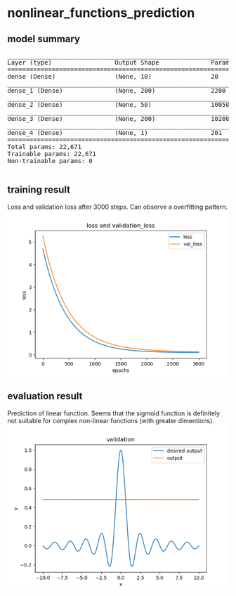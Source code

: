 # nonlinear_functions_prediction

## model summary
<pre>
_________________________________________________________________
Layer (type)                 Output Shape              Param #   
=================================================================
dense (Dense)                (None, 10)                20        
_________________________________________________________________
dense_1 (Dense)              (None, 200)               2200      
_________________________________________________________________
dense_2 (Dense)              (None, 50)                10050     
_________________________________________________________________
dense_3 (Dense)              (None, 200)               10200     
_________________________________________________________________
dense_4 (Dense)              (None, 1)                 201       
=================================================================
Total params: 22,671
Trainable params: 22,671
Non-trainable params: 0
_________________________________________________________________
</pre>

## training result
Loss and validation loss after 3000 steps. Can observe a overfitting pattern.   
![train result](train.png?raw=true "train result")

## evaluation result
Prediction of linear function. Seems that the sigmoid function is definitely not suitable for complex non-linear functions (with greater dimentions).   
![evaluation result](eval.png?raw=true "evaluation result")